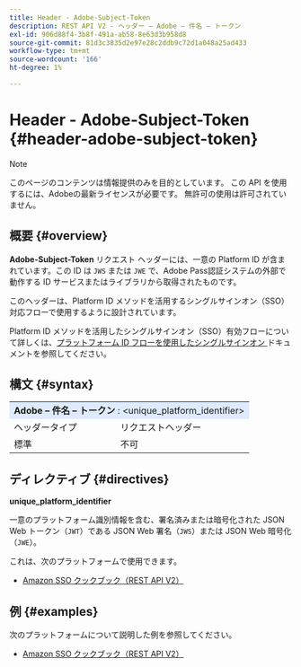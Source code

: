 ```yaml
---
title: Header - Adobe-Subject-Token
description: REST API V2 - ヘッダー – Adobe – 件名 – トークン
exl-id: 906d88f4-3b8f-491a-ab58-8e63d3b958d8
source-git-commit: 81d3c3835d2e97e28c2ddb9c72d1a048a25ad433
workflow-type: tm+mt
source-wordcount: '166'
ht-degree: 1%

---
```


# Header - Adobe-Subject-Token {#header-adobe-subject-token}

>[!NOTE]
>
> このページのコンテンツは情報提供のみを目的としています。 この API を使用するには、Adobeの最新ライセンスが必要です。 無許可の使用は許可されていません。

## 概要 {#overview}

<b>Adobe-Subject-Token</b> リクエスト ヘッダーには、一意の Platform ID が含まれています。この ID は `JWS` または `JWE` で、Adobe Pass認証システムの外部で動作する ID サービスまたはライブラリから取得されたものです。

このヘッダーは、Platform ID メソッドを活用するシングルサインオン（SSO）対応フローで使用するように設計されています。

Platform ID メソッドを活用したシングルサインオン（SSO）有効フローについて詳しくは、[&#x200B; プラットフォーム ID フローを使用したシングルサインオン &#x200B;](../../flows/single-sign-on-access-flows/rest-api-v2-single-sign-on-platform-identity-flows.md) ドキュメントを参照してください。

## 構文 {#syntax}

<table style="table-layout:auto">
   <tr>
      <td style="background-color: #DEEBFF;" colspan="2"><b>Adobe – 件名 – トークン </b>: &lt;unique_platform_identifier&gt;</td>
   </tr>
   <tr>
      <td>ヘッダータイプ</td>
      <td>リクエストヘッダー</td>
   </tr>
   <tr>
      <td>標準</td>
      <td>不可</td>
   </tr>
</table>

## ディレクティブ {#directives}

<b>unique_platform_identifier</b>

一意のプラットフォーム識別情報を含む、署名済みまたは暗号化された JSON Web トークン（`JWT`）である JSON Web 署名（`JWS`）または JSON Web 暗号化（`JWE`）。

これは、次のプラットフォームで使用できます。

* [Amazon SSO クックブック（REST API V2）](../../../../features-standard/sso-access/platform-sso/amazon-single-sign-on/amazon-sso-cookbook-rest-api-v2.md)

## 例 {#examples}

次のプラットフォームについて説明した例を参照してください。

* [Amazon SSO クックブック（REST API V2）](../../../../features-standard/sso-access/platform-sso/amazon-single-sign-on/amazon-sso-cookbook-rest-api-v2.md)
